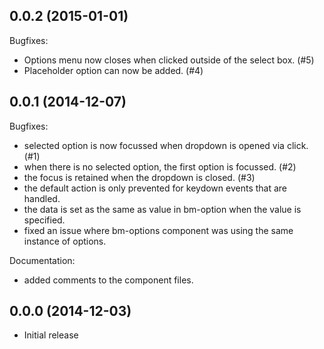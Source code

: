 ## 0.0.2 (2015-01-01)

Bugfixes:

  - Options menu now closes when clicked outside of the select box. (#5)
  - Placeholder option can now be added. (#4)

## 0.0.1 (2014-12-07)

Bugfixes:

  - selected option is now focussed when dropdown is opened via click. (#1)
  - when there is no selected option, the first option is focussed. (#2)
  - the focus is retained when the dropdown is closed. (#3)
  - the default action is only prevented for keydown events that are handled.
  - the data is set as the same as value in bm-option when the value is specified.
  - fixed an issue where bm-options component was using the same instance of options.

Documentation:
  - added comments to the component files.

## 0.0.0 (2014-12-03)
  - Initial release